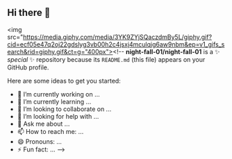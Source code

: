 ## Hi there 👋

<img src="https://media.giphy.com/media/3YK9ZYjSQaczdmBy5L/giphy.gif?cid=ecf05e47q2oj22gdslyg3vb00h2c4jsxj4mculqjg6aw9nbm&ep=v1_gifs_search&rid=giphy.gif&ct=g="400px"><!--
**night-fall-01/night-fall-01** is a ✨ _special_ ✨ repository because its `README.md` (this file) appears on your GitHub profile.

Here are some ideas to get you started:

- 🔭 I’m currently working on ...
- 🌱 I’m currently learning ...
- 👯 I’m looking to collaborate on ...
- 🤔 I’m looking for help with ...
- 💬 Ask me about ...
- 📫 How to reach me: ...
- 😄 Pronouns: ...
- ⚡ Fun fact: ...
-->
